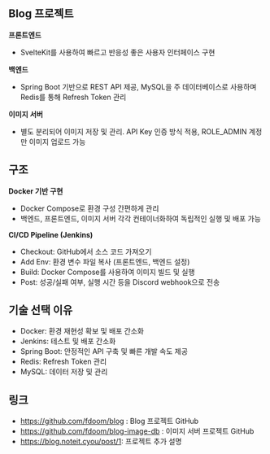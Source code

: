 ## Blog 프로젝트

**프론트엔드**
- SvelteKit를 사용하여 빠르고 반응성 좋은 사용자 인터페이스 구현

**백엔드**
- Spring Boot 기반으로 REST API 제공, MySQL을 주 데이터베이스로 사용하며 Redis를 통해 Refresh Token 관리 

**이미지 서버**
- 별도 분리되어 이미지 저장 및 관리. API Key 인증 방식 적용, ROLE_ADMIN 계정만 이미지 업로드 가능 

## 구조
**Docker 기반 구현**
- Docker Compose로 환경 구성 간편하게 관리
- 백엔드, 프론트엔드, 이미지 서버 각각 컨테이너화하여 독립적인 실행 및 배포 가능
         
**CI/CD Pipeline (Jenkins)** 
- Checkout:  GitHub에서 소스 코드 가져오기
- Add Env:  환경 변수 파일 복사 (프론트엔드, 백엔드 설정)
- Build:  Docker Compose를 사용하여 이미지 빌드 및 실행
- Post:  성공/실패 여부, 실행 시간 등을 Discord webhook으로 전송
         
## 기술 선택 이유 
- Docker:  환경 재현성 확보 및 배포 간소화
- Jenkins: 테스트 및 배포 간소화
- Spring Boot:  안정적인 API 구축 및 빠른 개발 속도 제공
- Redis:  Refresh Token 관리
- MySQL:  데이터 저장 및 관리

## 링크
- https://github.com/fdoom/blog : Blog 프로젝트 GitHub
- https://github.com/fdoom/blog-image-db : 이미지 서버 프로젝트 GitHub
- https://blog.noteit.cyou/post/1: 프로젝트 추가 설명
